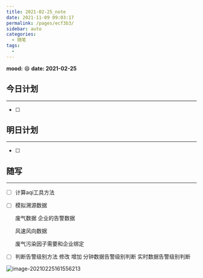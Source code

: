 ```yaml
---
title: 2021-02-25_note
date: 2021-11-09 09:03:17
permalink: /pages/ecf3b3/
sidebar: auto
categories:
  - 随笔
tags:
  - 
---
```

**mood:** :smile:  																		**date: 2021-02-25**  
## 今日计划  
------
- [ ]  
## 明日计划  
------
- [ ]  
## 随写 
------



- [ ] 计算aqi工具方法

- [ ] 模拟溯源数据

  废气数据  企业的告警数据

  风速风向数据

  废气污染因子需要和企业绑定

- [ ] 判断告警级别方法 修改 增加 分钟数据告警级别判断 实时数据告警级别判断

![image-20210225161556213](D:\project\vscode\vuepress-theme-reco-demo\my-blog\blogs\每日随笔\2021-02-25_note.assets\image-20210225161556213.png)

